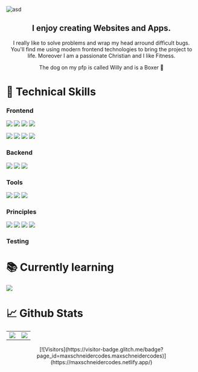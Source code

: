 ![asd](https://user-images.githubusercontent.com/45995648/148986147-8f6fc7d1-410a-401c-9ca9-df7ed7552486.png)
<div align="center">
 <h2> I enjoy creating Websites and Apps. </h2>
 <p> I really like to solve problems and wrap my head arround difficult bugs.
  You'll find me using modern frontend technologies to bring the project to life. 
  Moreover I am a passionate Christian and I like Fitness.</p>
<p>The dog on my pfp is called Willy and is a Boxer 🐶</p>
</div>

# 💼 Technical Skills

### Frontend

![](https://img.shields.io/badge/Style-HTML5-informational?style=flat&logo=HTML5&color=E34F26)
![](https://img.shields.io/badge/Style-CSS3-informational?style=flat&logo=CSS3&color=1572B6)
![](https://img.shields.io/badge/Style-SASS-informational?style=flat&logo=SASS&color=cc6598)
![](https://img.shields.io/badge/Style-Bootstrap-informational?style=flat&logo=Bootstrap&color=7952B3)

![](https://img.shields.io/badge/Code-JavaScript-informational?style=flat&logo=JavaScript&color=F7DF1E)
![](https://img.shields.io/badge/Code-React-informational?style=flat&logo=react&color=61DAFB)
![](https://img.shields.io/badge/Code-CRA-informational?style=flat&logo=createreactapp&color=09D3AC)
![](https://img.shields.io/badge/Code-Swift-informational?style=flat&logo=Swift&color=ef5238)


### Backend

![](https://img.shields.io/badge/Code-Node.js-informational?style=flat&logo=Node.js&color=82bb01)
![](https://img.shields.io/badge/Code-Express.js-informational?style=flat&logo=Express&color=333)
![](https://img.shields.io/badge/Database-MongoDB-informational?style=flat&logo=MongoDB&color=47a248)


### Tools

![](https://img.shields.io/badge/Tools-GitHub-informational?style=flat&logo=GitHub&color=181717)
![](https://img.shields.io/badge/Tools-NPM-informational?style=flat&logo=NPM&color=CB3837)
![](https://img.shields.io/badge/Tools-Netlify-informational?style=flat&logo=netlify&color=00C7B7)

### Principles 

![](https://img.shields.io/badge/Principles-OOP-informational?style=flat&logo=OOP&color=333)
![](https://img.shields.io/badge/Principles-DRY-informational?style=flat&logo=DRY&color=333)
![](https://img.shields.io/badge/Principles-ResponsiveDesign-informational?style=flat&logo=DRY&color=333)
![](https://img.shields.io/badge/Principles-MobileFirstDesign-informational?style=flat&logo=DRY&color=333)

### Testing


# 📚 Currently learning 

![](https://img.shields.io/badge/Principles-CleanCode-informational?style=flat&logo=CleanCode&color=333)

# 📈 Github Stats 
<table>
  <tr>
    <td valign="top">
      <img src="https://github-readme-stats.vercel.app/api/top-langs/?username=maxschneidercodes&layout=compact" />
    </td>
   <td valign="top">
    <img src="https://github-readme-stats.vercel.app/api?username=maxschneidercodes&show_icons=true&title_color=ffffff&icon_color=34abeb&text_color=daf7dc&bg_color=151515" />
   </td>
</table>

<div align="center">
 [![Visitors](https://visitor-badge.glitch.me/badge?page_id=maxschneidercodes.maxschneidercodes)](https://maxschneidercodes.netlify.app/)
  
</div>

